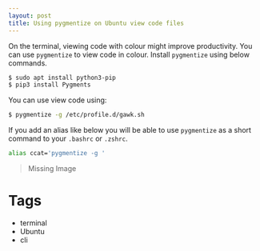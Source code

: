 ```yaml
---
layout: post
title: Using pygmentize on Ubuntu view code files
---
```


On the terminal, viewing code with colour might improve productivity. You can use `pygmentize` to view code in colour. Install `pygmentize` using below commands.

```bash
$ sudo apt install python3-pip
$ pip3 install Pygments
```

You can use view code using:

```bash
$ pygmentize -g /etc/profile.d/gawk.sh
```

If you add an alias like below you will be able to use `pygmentize` as a short command to your `.bashrc` or `.zshrc`.

```bash
alias ccat='pygmentize -g '
```

> Missing Image

# Tags

- terminal
- Ubuntu
- cli
